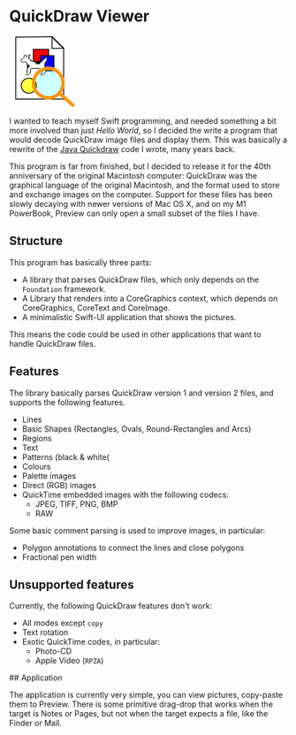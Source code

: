 #  QuickDraw Viewer

![](Icon128.png)

I wanted to teach myself Swift programming, and needed something a bit more involved than just _Hello World_, so I decided the write a program that would decode QuickDraw image files and display them. This was basically a rewrite of the [Java Quickdraw](https://github.com/wiesmann/JavaQuickDraw) code I wrote, many years back.

This program is far from finished, but I decided to release it for the 40th anniversary of the original Macintosh computer: QuickDraw was the graphical language of the original Macintosh, and the format used to store and exchange images on the computer. Support for these files has been slowly decaying with newer versions of Mac OS X, and on my M1 PowerBook, Preview can only open a small subset of the files I have.

## Structure

This program has basically three parts:

* A library that parses QuickDraw files, which only depends on the `Foundation` framework.
* A Library that renders into a CoreGraphics context, which depends on CoreGraphics, CoreText and CoreImage.
* A minimalistic Swift-UI application that shows the pictures. 

This means the code could be used in other applications that want to handle QuickDraw files.

## Features

The library basically parses QuickDraw version 1 and version 2 files, and supports the following features.

* Lines
* Basic Shapes (Rectangles, Ovals, Round-Rectangles and Arcs)
* Regions
* Text
* Patterns (black & white(
* Colours
* Palette images
* Direct (RGB) images
* QuickTime embedded images with the following codecs:
  * JPEG, TIFF, PNG, BMP
  * RAW

Some basic comment parsing is used to improve images, in particular:

* Polygon annotations to connect the lines and close polygons
* Fractional pen width

## Unsupported features

Currently, the following QuickDraw features don't work:

* All modes except `copy`
* Text rotation
* Exotic QuickTime codes, in particular:
  * Photo-CD
  * Apple Video (`RPZA`)
  
## Application

The application is currently very simple, you can view pictures, copy-paste them to Preview. There is some primitive drag-drop that works when the target is Notes or Pages, but not when the target expects a file, like the Finder or Mail.

